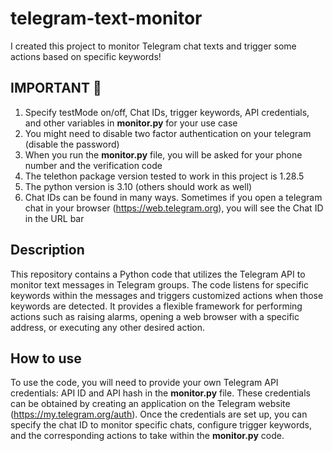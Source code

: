 # telegram-text-monitor
I created this project to monitor Telegram chat texts and trigger some actions based on specific keywords!

## **IMPORTANT** :red_circle:
1. Specify testMode on/off, Chat IDs, trigger keywords, API credentials, and other variables in **monitor.py** for your use case
2. You might need to disable two factor authentication on your telegram (disable the password)
3. When you run the **monitor.py** file, you will be asked for your phone number and the verification code
4. The telethon package version tested to work in this project is 1.28.5
5. The python version is 3.10 (others should work as well)
6. Chat IDs can be found in many ways. Sometimes if you open a telegram chat in your browser (https://web.telegram.org), you will see the Chat ID in the URL bar

## Description
This repository contains a Python code that utilizes the Telegram API to monitor text messages in Telegram groups. 
The code listens for specific keywords within the messages and triggers customized actions when those keywords are detected. 
It provides a flexible framework for performing actions such as raising alarms, opening a web browser with a specific address, or executing any other desired action.

## How to use
To use the code, you will need to provide your own Telegram API credentials: API ID and API hash in the **monitor.py** file. 
These credentials can be obtained by creating an application on the Telegram website (https://my.telegram.org/auth).
Once the credentials are set up, you can specify the chat ID to monitor specific chats, configure trigger keywords, and the corresponding actions to take within the **monitor.py** code.
